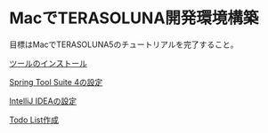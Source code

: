 # MacでTERASOLUNA開発環境構築

目標はMacでTERASOLUNA5のチュートリアルを完了すること。

[ツールのインストール](./ツールのインストール.md)

[Spring Tool Suite 4の設定](./Spring%20Tool%20Suite%204の設定.md)

[IntelliJ IDEAの設定](./IntelliJ%20IDEAの設定.md)

[Todo List作成](./Todo%20List作成.md)
